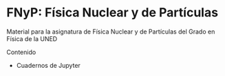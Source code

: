 # FNyP: Física Nuclear y de Partículas
 
 Material para la asignatura de Física Nuclear y de Partículas del Grado en Física de la UNED

 Contenido
 
 - Cuadernos de Jupyter

